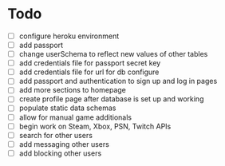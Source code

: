# Todo
- [ ] configure heroku environment
- [ ] add passport
- [ ] change userSchema to reflect new values of other tables
- [ ] add credentials file for passport secret key
- [ ] add credentials file for url for db configure
- [ ] add passport and authentication to sign up and log in pages
- [ ] add more sections to homepage
- [ ] create profile page after database is set up and working
- [ ] populate static data schemas
- [ ] allow for manual game additionals
- [ ] begin work on Steam, Xbox, PSN, Twitch APIs
- [ ] search for other users
- [ ] add messaging other users
- [ ] add blocking other users
